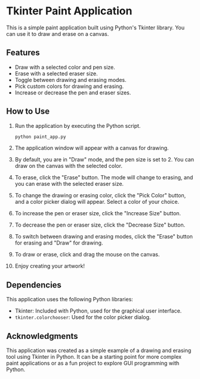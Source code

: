
# Tkinter Paint Application

This is a simple paint application built using Python's Tkinter library. You can use it to draw and erase on a canvas.

## Features

- Draw with a selected color and pen size.
- Erase with a selected eraser size.
- Toggle between drawing and erasing modes.
- Pick custom colors for drawing and erasing.
- Increase or decrease the pen and eraser sizes.

## How to Use

1. Run the application by executing the Python script.
   ```bash
   python paint_app.py
   ```

2. The application window will appear with a canvas for drawing.

3. By default, you are in "Draw" mode, and the pen size is set to 2. You can draw on the canvas with the selected color.

4. To erase, click the "Erase" button. The mode will change to erasing, and you can erase with the selected eraser size.

5. To change the drawing or erasing color, click the "Pick Color" button, and a color picker dialog will appear. Select a color of your choice.

6. To increase the pen or eraser size, click the "Increase Size" button.

7. To decrease the pen or eraser size, click the "Decrease Size" button.

8. To switch between drawing and erasing modes, click the "Erase" button for erasing and "Draw" for drawing.

9. To draw or erase, click and drag the mouse on the canvas.

10. Enjoy creating your artwork!

## Dependencies

This application uses the following Python libraries:

- Tkinter: Included with Python, used for the graphical user interface.
- `tkinter.colorchooser`: Used for the color picker dialog.

## Acknowledgments

This application was created as a simple example of a drawing and erasing tool using Tkinter in Python. It can be a starting point for more complex paint applications or as a fun project to explore GUI programming with Python.

